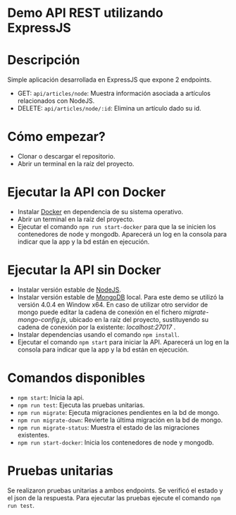 # Demo API REST utilizando ExpressJS

# Descripción
Simple aplicación desarrollada en ExpressJS que expone 2 endpoints.
- GET: `api/articles/node`: Muestra información asociada a artículos relacionados con NodeJS.
- DELETE: `api/articles/node/:id`: Elimina un artículo dado su id.

# Cómo empezar?
- Clonar o descargar el repositorio.
- Abrir un terminal en la raíz del proyecto.

# Ejecutar la API con Docker
- Instalar [Docker](https://docs.docker.com/compose/install/) en dependencia de su sistema operativo.
- Abrir un terminal en la raíz del proyecto.
- Ejecutar el comando `npm run start-docker` para que la se inicien los contenedores de node y mongodb. Aparecerá un log en la consola para indicar que la app y la bd están en ejecución.

# Ejecutar la API sin Docker
- Instalar versión estable de [NodeJS](https://nodejs.org/es/download/).
- Instalar versión estable de [MongoDB](https://www.mongodb.com/download-center/community) local. Para este demo se utilizó la versión 4.0.4 en Window x64. En caso de utilizar otro servidor de mongo puede editar la cadena de conexión en el fichero _migrate-mongo-config.js_, ubicado en la raíz del proyecto, sustituyendo su cadena de conexión por la existente: _localhost:27017_ .
- Instalar dependencias usando el comando `npm install`.
- Ejecutar el comando `npm start` para iniciar la API. Aparecerá un log en la consola para indicar que la app y la bd están en ejecución.

# Comandos disponibles
- `npm start`: Inicia la api.
- `npm run test`: Ejecuta las pruebas unitarias.
- `npm run migrate`: Ejecuta migraciones pendientes en la bd de mongo.
- `npm run migrate-down`: Revierte la última migración en la bd de mongo.
- `npm run migrate-status`: Muestra el estado de las migraciones existentes.
- `npm run start-docker`: Inicia los contenedores de node y mongodb.

# Pruebas unitarias
Se realizaron pruebas unitarias a ambos endpoints. Se verificó el estado y el json de la respuesta.
Para ejecutar las pruebas ejecute el comando `npm run test`.